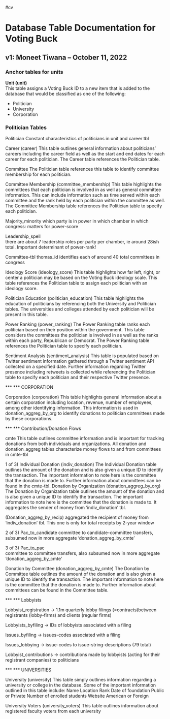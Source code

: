 #cv

# Database Table Documentation for Voting Buck
## v1: Moneet Tiwana – October 11, 2022

### Anchor tables for units
 
**Unit (unit)**<br> 
This table assigns a Voting Buck ID to a new item that is added to the database that would be classified as one of the following:
* Politician
* University
* Corporation

### Politician Tables

Politician
Constant characteristics of politicians in unit and career tbl

Career (career)
This table outlines general information about politicians’ careers including the career field as well as the start and end dates for each career for each politician. The Career table references the Politician table.
 
Committee 
The Politician table references this table to identify committee membership for each politician.
 
Committee Membership (committee_membership)
This table highlights the committees that each politician is involved in as well as general committee information. This can include information such as time served within each committee and the rank held by each politician within the committee as well. The Committee Membership table references the Politician table to specify each politician.

Majority_minority 
which party is in power in which chamber in which congress: matters for power-score

Leadership_spell   
there are about 7 leadership roles per party per chamber, ie around 28ish total. Important determinant of power-rank!

Committee-tbl
thomas_id identifies each of around 40 total committees in congress


Ideology Score (ideology_score)
This table highlights how far left, right, or center a politician may be based on the Voting Buck ideology scale. This table references the Politician table to assign each politician with an ideology score.


Politician Education (politician_education)
This table highlights the education of politicians by referencing both the University and Politician tables. The universities and colleges attended by each politician will be present in this table.
 
Power Ranking (power_ranking)
The Power Ranking table ranks each politician based on their position within the government. This table considers the committees the politician is involved in as well as the ranks within each party, Republican or Democrat. The Power Ranking table references the Politician table to specify each politician.
 
Sentiment Analysis (sentiment_analysis)
This table is populated based on Twitter sentiment information gathered through a Twitter sentiment API collected on a specified date. Further information regarding Twitter presence including retweets is collected while referencing the Politician table to specify each politician and their respective Twitter presence.
 
*** ***  CORPORATION

Corporation (corporation)
This table highlights general information about a certain corporation including location, revenue, number of employees, among other identifying information. This information is used in donation_aggreg_by_org to identify donations to politician committees made by these corporations.

*** *** Contribution/Donation Flows 

cmte
This table outlines committee information and is important for tracking donations from both individuals and organizations. 
All donation and donation_aggreg tables characterize money flows to and from committees in cmte-tbl

1 of 3)
Individual Donation (indiv_donation)
The Individual Donation table outlines the amount of the donation and is also given a unique ID to identify the transaction. The important information to note here is the committee that the donation is made to. Further information about committees can be found in the cmte-tbl.
Donation by Organization (donation_aggreg_by_org)
The Donation by Organization table outlines the amount of the donation and is also given a unique ID to identify the transaction. The important information to note here is the committee that the donation is made to. It aggregates the sender of money from ‘indiv_donation’ tbl. 
 
(Donation_aggreg_by_recip)
aggregated the recipient of money from ‘indiv_donation’ tbl. This one is only for total receipts by 2-year window

2 of 3)
Pac_to_candidate 
committee to candidate-committee transfers, subsumed now in more aggregate ‘donation_aggreg_by_cmte’

3 of 3)
Pac_to_pac	
committee to committee transfers, also subsumed now in more aggregate ‘donation_aggreg_by_cmte’

Donation by Committee (donation_aggreg_by_cmte)
The Donation by Committee table outlines the amount of the donation and is also given a unique ID to identify the transaction. The important information to note here is the committee that the donation is made to. Further information about committees can be found in the Committee table.
 
*** ***  Lobbyists 





Lobbyist_registration 
→ 1.1m quarterly lobby filings (=contracts)between registrants (lobby-firms) and clients (regular firms)

Lobbyists_byfiling 
→ IDs of lobbyists associated with a filing

 Issues_byfiling 
→ issues-codes associated with a filing

Issues_lobbying 
→ issue-codes to issue-string-descriptions (79 total)

Lobbyist_contributions
→ contributions made by lobbyists (acting for their registrant companies) to politicians

 *** ***  UNIVERSITIES

University (university)
This table simply outlines information regarding a university or college in the database. Some of the important information outlined in this table include:
Name
Location
Rank
Date of foundation
Public or Private
Number of enrolled students
Website
American or Foreign
 
University Voters (university_voters)
This table outlines information about registered faculty voters from each university 
